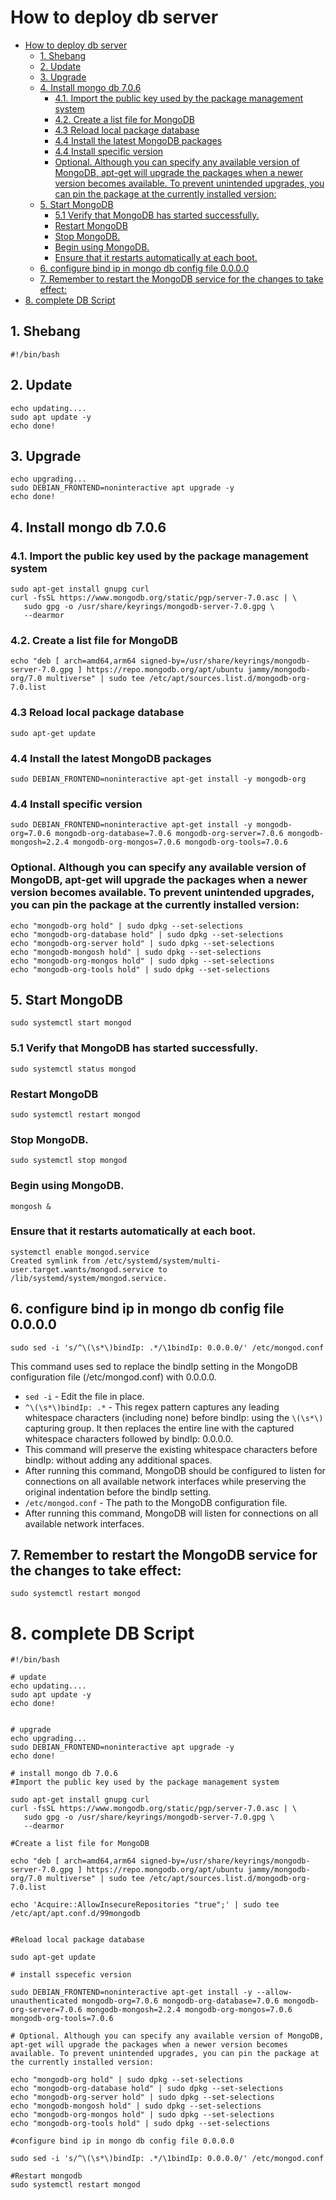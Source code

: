 # How to deploy db server

- [How to deploy db server](#how-to-deploy-db-server)
  - [1. Shebang](#1-shebang)
  - [2. Update](#2-update)
  - [3. Upgrade](#3-upgrade)
  - [4. Install mongo db 7.0.6](#4-install-mongo-db-706)
    - [4.1. Import the public key used by the package management system](#41-import-the-public-key-used-by-the-package-management-system)
    - [4.2. Create a list file for MongoDB](#42-create-a-list-file-for-mongodb)
    - [4.3 Reload local package database](#43-reload-local-package-database)
    - [4.4 Install the latest MongoDB packages](#44-install-the-latest-mongodb-packages)
    - [4.4 Install specific version](#44-install-specific-version)
    - [Optional. Although you can specify any available version of MongoDB, apt-get will upgrade the packages when a newer version becomes available. To prevent unintended upgrades, you can pin the package at the currently installed version:](#optional-although-you-can-specify-any-available-version-of-mongodb-apt-get-will-upgrade-the-packages-when-a-newer-version-becomes-available-to-prevent-unintended-upgrades-you-can-pin-the-package-at-the-currently-installed-version)
  - [5. Start MongoDB](#5-start-mongodb)
    - [5.1 Verify that MongoDB has started successfully.](#51-verify-that-mongodb-has-started-successfully)
    - [Restart MongoDB](#restart-mongodb)
    - [Stop MongoDB.](#stop-mongodb)
    - [Begin using MongoDB.](#begin-using-mongodb)
    - [Ensure that it restarts automatically at each boot.](#ensure-that-it-restarts-automatically-at-each-boot)
  - [6. configure bind ip in mongo db config file 0.0.0.0](#6-configure-bind-ip-in-mongo-db-config-file-0000)
  - [7. Remember to restart the MongoDB service for the changes to take effect:](#7-remember-to-restart-the-mongodb-service-for-the-changes-to-take-effect)
- [8. complete DB Script](#8-complete-db-script)


## 1. Shebang
```
#!/bin/bash
 ```
## 2. Update
```
echo updating....
sudo apt update -y
echo done!
```
 
## 3. Upgrade
```
echo upgrading...
sudo DEBIAN_FRONTEND=noninteractive apt upgrade -y
echo done!
```

## 4. Install mongo db 7.0.6


### 4.1. Import the public key used by the package management system
```
sudo apt-get install gnupg curl
curl -fsSL https://www.mongodb.org/static/pgp/server-7.0.asc | \
   sudo gpg -o /usr/share/keyrings/mongodb-server-7.0.gpg \
   --dearmor
```
### 4.2. Create a list file for MongoDB
```
echo "deb [ arch=amd64,arm64 signed-by=/usr/share/keyrings/mongodb-server-7.0.gpg ] https://repo.mongodb.org/apt/ubuntu jammy/mongodb-org/7.0 multiverse" | sudo tee /etc/apt/sources.list.d/mongodb-org-7.0.list
```
### 4.3 Reload local package database
```
sudo apt-get update
```
### 4.4 Install the latest MongoDB packages
```
sudo DEBIAN_FRONTEND=noninteractive apt-get install -y mongodb-org
```
### 4.4 Install specific version
```
sudo DEBIAN_FRONTEND=noninteractive apt-get install -y mongodb-org=7.0.6 mongodb-org-database=7.0.6 mongodb-org-server=7.0.6 mongodb-mongosh=2.2.4 mongodb-org-mongos=7.0.6 mongodb-org-tools=7.0.6
```
### Optional. Although you can specify any available version of MongoDB, apt-get will upgrade the packages when a newer version becomes available. To prevent unintended upgrades, you can pin the package at the currently installed version:
```
echo "mongodb-org hold" | sudo dpkg --set-selections
echo "mongodb-org-database hold" | sudo dpkg --set-selections
echo "mongodb-org-server hold" | sudo dpkg --set-selections
echo "mongodb-mongosh hold" | sudo dpkg --set-selections
echo "mongodb-org-mongos hold" | sudo dpkg --set-selections
echo "mongodb-org-tools hold" | sudo dpkg --set-selections
```
## 5. Start MongoDB
```
sudo systemctl start mongod
```
### 5.1 Verify that MongoDB has started successfully.
```
sudo systemctl status mongod
```
### Restart MongoDB
```
sudo systemctl restart mongod
```
### Stop MongoDB.
```
sudo systemctl stop mongod
```
### Begin using MongoDB.
```
mongosh &
```
### Ensure that it restarts automatically at each boot.
```
systemctl enable mongod.service
Created symlink from /etc/systemd/system/multi-user.target.wants/mongod.service to /lib/systemd/system/mongod.service.
```

## 6. configure bind ip in mongo db config file 0.0.0.0
```
sudo sed -i 's/^\(\s*\)bindIp: .*/\1bindIp: 0.0.0.0/' /etc/mongod.conf
```
This command uses sed to replace the bindIp setting in the MongoDB configuration file (/etc/mongod.conf) with 0.0.0.0.

- `sed -i` - Edit the file in place.
- `^\(\s*\)bindIp: .*` - This regex pattern captures any leading whitespace characters (including none) before bindIp: using the `\(\s*\)` capturing group. It then replaces the entire line with the captured whitespace characters followed by bindIp: 0.0.0.0.
- This command will preserve the existing whitespace characters before bindIp: without adding any additional spaces.
- After running this command, MongoDB should be configured to listen for connections on all available network interfaces while preserving the original indentation before the bindIp setting.
- `/etc/mongod.conf` - The path to the MongoDB configuration file.
- After running this command, MongoDB will listen for connections on all available network interfaces.

## 7. Remember to restart the MongoDB service for the changes to take effect:
```
sudo systemctl restart mongod
```

# 8. complete DB Script 

```
#!/bin/bash
 
# update
echo updating....
sudo apt update -y
echo done!

 
# upgrade
echo upgrading...
sudo DEBIAN_FRONTEND=noninteractive apt upgrade -y
echo done!

# install mongo db 7.0.6
#Import the public key used by the package management system

sudo apt-get install gnupg curl
curl -fsSL https://www.mongodb.org/static/pgp/server-7.0.asc | \
   sudo gpg -o /usr/share/keyrings/mongodb-server-7.0.gpg \
   --dearmor

#Create a list file for MongoDB

echo "deb [ arch=amd64,arm64 signed-by=/usr/share/keyrings/mongodb-server-7.0.gpg ] https://repo.mongodb.org/apt/ubuntu jammy/mongodb-org/7.0 multiverse" | sudo tee /etc/apt/sources.list.d/mongodb-org-7.0.list

echo 'Acquire::AllowInsecureRepositories "true";' | sudo tee /etc/apt/apt.conf.d/99mongodb


#Reload local package database

sudo apt-get update

# install sspecefic version

sudo DEBIAN_FRONTEND=noninteractive apt-get install -y --allow-unauthenticated mongodb-org=7.0.6 mongodb-org-database=7.0.6 mongodb-org-server=7.0.6 mongodb-mongosh=2.2.4 mongodb-org-mongos=7.0.6 mongodb-org-tools=7.0.6

# Optional. Although you can specify any available version of MongoDB, apt-get will upgrade the packages when a newer version becomes available. To prevent unintended upgrades, you can pin the package at the currently installed version:

echo "mongodb-org hold" | sudo dpkg --set-selections
echo "mongodb-org-database hold" | sudo dpkg --set-selections
echo "mongodb-org-server hold" | sudo dpkg --set-selections
echo "mongodb-mongosh hold" | sudo dpkg --set-selections
echo "mongodb-org-mongos hold" | sudo dpkg --set-selections
echo "mongodb-org-tools hold" | sudo dpkg --set-selections

#configure bind ip in mongo db config file 0.0.0.0

sudo sed -i 's/^\(\s*\)bindIp: .*/\1bindIp: 0.0.0.0/' /etc/mongod.conf

#Restart mongodb
sudo systemctl restart mongod
```